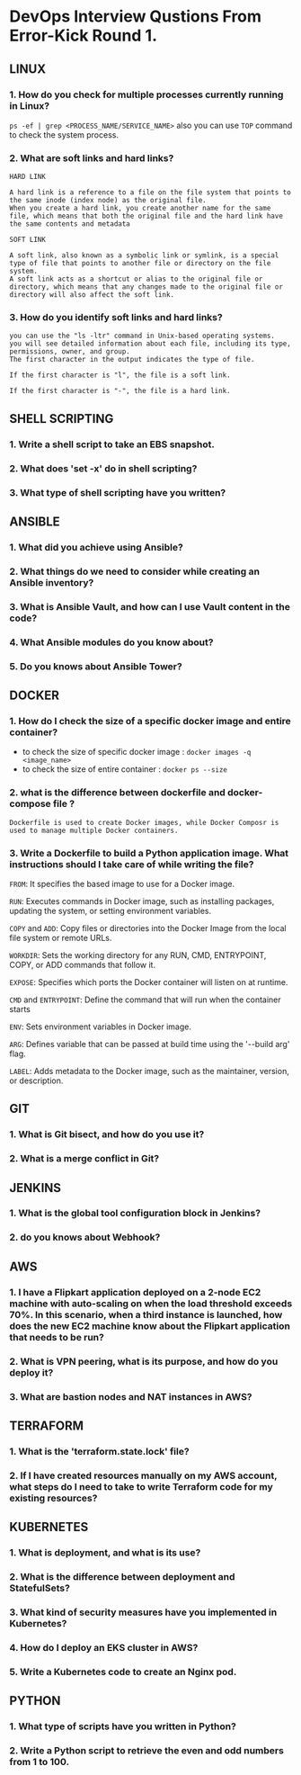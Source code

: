 # DevOps Interview Qustions From Error-Kick Round 1.

## LINUX

### 1. How do you check for multiple processes currently running in Linux?

`ps -ef | grep <PROCESS_NAME/SERVICE_NAME>` also you can use `TOP` command to check the system process.


### 2. What are soft links and hard links?

`HARD LINK`
```
A hard link is a reference to a file on the file system that points to the same inode (index node) as the original file. 
When you create a hard link, you create another name for the same file, which means that both the original file and the hard link have the same contents and metadata
```
`SOFT LINK`
```
A soft link, also known as a symbolic link or symlink, is a special type of file that points to another file or directory on the file system. 
A soft link acts as a shortcut or alias to the original file or directory, which means that any changes made to the original file or directory will also affect the soft link.
```

### 3. How do you identify soft links and hard links?
```
you can use the "ls -ltr" command in Unix-based operating systems.
you will see detailed information about each file, including its type, permissions, owner, and group. 
The first character in the output indicates the type of file.

If the first character is "l", the file is a soft link.

If the first character is "-", the file is a hard link.
```

## SHELL SCRIPTING

### 1. Write a shell script to take an EBS snapshot.
 
### 2. What does 'set -x' do in shell scripting?
 
### 3. What type of shell scripting have you written?


## ANSIBLE

### 1. What did you achieve using Ansible?

### 2. What things do we need to consider while creating an Ansible inventory?

### 3. What is Ansible Vault, and how can I use Vault content in the code?

### 4. What Ansible modules do you know about?

### 5. Do you knows about Ansible Tower?


## DOCKER

### 1. How do I check the size of a specific docker image and entire container?

- to check the size of specific docker image : `docker images -q <image_name>`
- to check the size of entire container : `docker ps --size`
 
### 2. what is the difference between dockerfile and docker-compose file ?
```
Dockerfile is used to create Docker images, while Docker Composr is used to manage multiple Docker containers.
```

### 3. Write a Dockerfile to build a Python application image. What instructions should I take care of while writing the file?

`FROM`: It specifies the based image to use for a Docker image.

`RUN`: Executes commands in Docker image, such as installing packages, updating the system, or setting environment variables.

`COPY` and `ADD`: Copy files or directories into the Docker Image from the local file system or remote URLs.

`WORKDIR`: Sets the working directory for any RUN, CMD, ENTRYPOINT, COPY, or ADD commands that follow it.

`EXPOSE`: Specifies which ports the Docker container will listen on at runtime.

`CMD` and `ENTRYPOINT`: Define the command that will run when the container starts

`ENV`: Sets environment variables in Docker image.

`ARG`: Defines variable that can be passed at build time using the '--build arg' flag.

`LABEL`: Adds metadata to the Docker image, such as the maintainer, version, or description.


## GIT

### 1. What is Git bisect, and how do you use it?
 
### 2. What is a merge conflict in Git?


## JENKINS

### 1. What is the global tool configuration block in Jenkins?

### 2. do you knows about Webhook?


## AWS

### 1. I have a Flipkart application deployed on a 2-node EC2 machine with auto-scaling on when the load threshold exceeds 70%. In this scenario, when a third instance is launched, how does the new EC2 machine know about the Flipkart application that needs to be run?

### 2. What is VPN peering, what is its purpose, and how do you deploy it?
 
### 3. What are bastion nodes and NAT instances in AWS?


## TERRAFORM

### 1. What is the 'terraform.state.lock' file?
 
### 2. If I have created resources manually on my AWS account, what steps do I need to take to write Terraform code for my existing resources?


## KUBERNETES

### 1. What is deployment, and what is its use?

### 2. What is the difference between deployment and StatefulSets?

### 3. What kind of security measures have you implemented in Kubernetes?

### 4. How do I deploy an EKS cluster in AWS?

### 5. Write a Kubernetes code to create an Nginx pod.


## PYTHON

### 1. What type of scripts have you written in Python?
 
### 2. Write a Python script to retrieve the even and odd numbers from 1 to 100.

